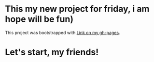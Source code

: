 # This my new project for friday, i am hope will be fun) 

This project was bootstrapped with [Link on my gh-pages](https://000004-dj.github.io/cards-app/).

# Let's start, my friends!